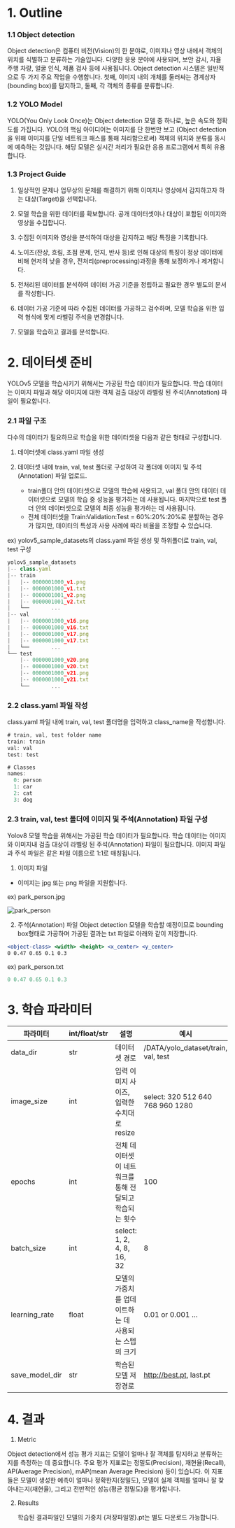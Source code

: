 # 1. Outline

### 1.1 Object detection

Object detection은 컴퓨터 비전(Vision)의 한 분야로, 이미지나 영상 내에서 객체의 위치를 식별하고 분류하는 기술입니다. 
다양한 응용 분야에 사용되며, 보안 감시, 자율 주행 차량, 얼굴 인식, 제품 검사 등에 사용됩니다. 
Object detection 시스템은 일반적으로 두 가지 주요 작업을 수행합니다. 
첫째, 이미지 내의 개체를 둘러싸는 경계상자(bounding box)를 탐지하고, 둘째, 각 객체의 종류를 분류합니다.

### 1.2 YOLO Model

YOLO(You Only Look Once)는 Object detection 모델 중 하나로, 높은 속도와 정확도를 가집니다. YOLO의 핵심 아이디어는 이미지를 단 한번만 보고 (Object detection을 위해 이미지를 단일 네트워크 패스를 통해 처리함으로써) 객체의 위치와 분류를 동시에 예측하는 것입니다. 해당 모델은 실시간 처리가 필요한 응용 프로그램에서 특히 유용합니다.

### 1.3 Project Guide
1. 일상적인 문제나 업무상의 문제를 해결하기 위해 이미지나 영상에서 감지하고자 하는 대상(Target)을 선택합니다.

2. 모델 학습을 위한 데이터를 확보합니다. 공개 데이터셋이나 대상이 포함된 이미지와 영상을 수집합니다.

3. 수집된 이미지와 영상을 분석하여 대상을 감지하고 해당 특징을 기록합니다.

4. 노이즈(잔상, 흐림, 초점 문제, 먼지, 반사 등)로 인해 대상의 특징이 정상 데이터에 비해 현저히 낮을 경우, 전처리(preprocessing)과정을 통해 보정하거나 제거합니다.

5. 전처리된 데이터를 분석하여 데이터 가공 기준을 정립하고 필요한 경우 별도의 문서를 작성합니다.

6. 데이터 가공 기준에 따라 수집된 데이터를 가공하고 검수하며, 모델 학습을 위한 입력 형식에 맞게 라벨링 주석을 변경합니다.

7. 모델을 학습하고 결과를 분석합니다.

# 2. 데이터셋 준비

YOLOv5 모델을 학습시키기 위해서는 가공된 학습 데이터가 필요합니다. 
학습 데이터는 이미지 파일과 해당 이미지에 대한 객체 검출 대상이 라벨링 된 주석(Annotation) 파일이 필요합니다.

### 2.1 파일 구조

다수의 데이터가 필요하므로 학습을 위한 데이터셋을 다음과 같은 형태로 구성합니다.

1. 데이터셋에 class.yaml 파일 생성
2. 데이터셋 내에 train, val, test 폴더로 구성하여 각 폴더에 이미지 및 주석(Annotation) 파일 업로드.

   - train폴더 안의 데이터셋으로 모델의 학습에 사용되고, val 폴더 안의 데이터 데이터셋으로 모델의 학습 중 성능을 평가하는 데 사용됩니다. 마지막으로 test 폴더 안의 데이터셋으로 모델의 최종 성능을 평가하는 데 사용됩니다.
   - 전체 데이터셋을 Train:Validation:Test = 60%:20%:20%로 분할하는 경우가 많지만, 데이터의 특성과 사용 사례에 따라 비율을 조정할 수 있습니다.

ex) yolov5_sample_datasets의 class.yaml 파일 생성 및 하위폴더로 train, val, test 구성
```jsx
yolov5_sample_datasets
|-- class.yaml
|-- train 
|   |-- 0000001000_v1.png
|   |-- 0000001000_v1.txt
|   |-- 0000001001_v2.png
|   |-- 0000001001_v2.txt
|   └──       ...
|-- val
|   |-- 0000001000_v16.png
|   |-- 0000001000_v16.txt
|   |-- 0000001000_v17.png
|   |-- 0000001000_v17.txt 
|   └──       ...
└── test
    |-- 0000001000_v20.png
    |-- 0000001000_v20.txt
    |-- 0000001000_v21.png
    |-- 0000001000_v21.txt
    └──       ...
```
### 2.2 class.yaml 파일 작성
   class.yaml 파일 내에 train, val, test 폴더명을 입력하고 class_name을 작성합니다.
```jsx
# train, val, test folder name
train: train
val: val
test: test

# Classes
names:
  0: person
  1: car
  2: cat
  3: dog
```

### 2.3 train, val, test 폴더에 이미지 및 주석(Annotation) 파일 구성

Yolov8 모델 학습을 위해서는 가공된 학습 데이터가 필요합니다. 학습 데이터는 이미지와 이미지내 검출 대상이 라벨링 된 주석(Annotation) 파일이 필요합니다. 이미지 파일과 주석 파일은 같은 파일 이름으로 1:1로 매칭됩니다.

1. 이미지 파일

- 이미지는 jpg 또는 png 파일을 지원합니다.

ex) park_person.jpg

![park_person](https://raw.githubusercontent.com/xiilab/astrago-hub/master/YOLOv8/images/park_person.png)

2. 주석(Annotation) 파일
Object detection 모델을 학습할 예정이므로 bounding box형태로 가공하며 가공된 결과는 txt 파일로 아래와 같이 저장합니다.

```jsx
<object-class> <width> <height> <x_center> <y_center> 
0 0.47 0.65 0.1 0.3
```

ex) park_person.txt

```jsx
0 0.47 0.65 0.1 0.3
```

# 3. 학습 파라미터

| 파라미터 | int/float/str | 설명 | 예시 |
| --- | --- | --- | --- |
| data_dir | str | 데이터셋 경로  | /DATA/yolo_dataset/train, val, test |
| image_size | int | 입력 이미지 사이즈, 입력한 수치대로 resize | select: 320 512 640 768 960 1280 | 640 |
| epochs | int | 전체 데이터셋이 네트워크를 통해 전달되고 학습되는 횟수 | 100 |
| batch_size | int | select: 1, 2, 4, 8, 16, 32 | 8 |
| learning_rate | float | 모델의 가중치를 업데이트하는 데 사용되는 스텝의 크기 |  0.01 or 0.001 … |
| save_model_dir | str | 학습된 모델 저장경로 | http://best.pt, last.pt |

# 4. 결과

1. Metric

Object detection에서 성능 평가 지표는 모델이 얼마나 잘 객체를 탐지하고 분류하는지를 측정하는 데 중요합니다. 주요 평가 지표로는 정밀도(Precision), 재현율(Recall), AP(Average Precision), mAP(mean Average Precision) 등이 있습니다. 이 지표들은 모델이 생성한 예측이 얼마나 정확한지(정밀도), 모델이 실제 객체를 얼마나 잘 찾아내는지(재현율), 그리고 전반적인 성능(평균 정밀도)을 평가합니다.

2. Results

      학습된 결과파일인 모델의 가중치 {저장파일명}.pt는 별도 다운로드 가능합니다.

